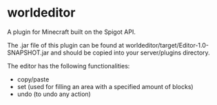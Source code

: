 # worldeditor
A plugin for Minecraft built on the Spigot API. 

The .jar file of this plugin can be found at worldeditor/target/Editor-1.0-SNAPSHOT.jar and should be copied 
into your server/plugins directory.

The editor has the following functionalities:
  - copy/paste
  - set (used for filling an area with a specified amount of blocks)
  - undo (to undo any action)
